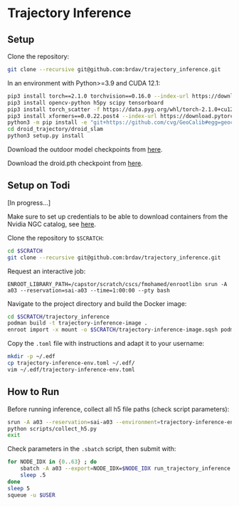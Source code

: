 # Trajectory Inference

## Setup

Clone the repository:
```bash
git clone --recursive git@github.com:brdav/trajectory_inference.git
```

In an environment with Python>=3.9 and CUDA 12.1:
```bash
pip3 install torch==2.1.0 torchvision==0.16.0 --index-url https://download.pytorch.org/whl/cu121
pip3 install opencv-python h5py scipy tensorboard
pip3 install torch_scatter -f https://data.pyg.org/whl/torch-2.1.0+cu121.html
pip3 install xformers==0.0.22.post4 --index-url https://download.pytorch.org/whl/cu121
python3 -m pip install -e "git+https://github.com/cvg/GeoCalib#egg=geocalib"
cd droid_trajectory/droid_slam
python3 setup.py install
```

Download the outdoor model checkpoints from [here](https://github.com/DepthAnything/Depth-Anything-V2/tree/main/metric_depth).

Download the droid.pth checkpoint from [here](https://github.com/princeton-vl/DROID-SLAM).


## Setup on Todi

[In progress...]

Make sure to set up credentials to be able to download containers from the Nvidia NGC catalog, see [here](https://confluence.cscs.ch/display/KB/LLM+Inference).

Clone the repository to `$SCRATCH`:
```bash
cd $SCRATCH
git clone --recursive git@github.com:brdav/trajectory_inference.git
```

Request an interactive job:
```
ENROOT_LIBRARY_PATH=/capstor/scratch/cscs/fmohamed/enrootlibn srun -A a03 --reservation=sai-a03 --time=1:00:00 --pty bash
```

Navigate to the project directory and build the Docker image:
```bash
cd $SCRATCH/trajectory_inference
podman build -t trajectory-inference-image .
enroot import -x mount -o $SCRATCH/trajectory-inference-image.sqsh podman://trajectory-inference-image
```

Copy the `.toml` file with instructions and adapt it to your username:
```bash
mkdir -p ~/.edf
cp trajectory-inference-env.toml ~/.edf/
vim ~/.edf/trajectory-inference-env.toml
```


## How to Run

Before running inference, collect all h5 file paths (check script parameters):
```bash
srun -A a03 --reservation=sai-a03 --environment=trajectory-inference-env --time=1:00:00 --pty bash
python scripts/collect_h5.py
exit
```

Check parameters in the `.sbatch` script, then submit with:

```bash
for NODE_IDX in {0..63} ; do
    sbatch -A a03 --export=NODE_IDX=$NODE_IDX run_trajectory_inference.sbatch
    sleep .5
done
sleep 5
squeue -u $USER
```
